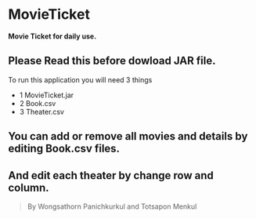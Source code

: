 # MovieTicket
__Movie Ticket for daily use.__
## Please Read this before dowload JAR file.
To run this application you will need 3 things
- 1 MovieTicket.jar
- 2 Book.csv
- 3 Theater.csv
## You can add or remove all movies and details by editing Book.csv files.
## And edit each theater by change row and column.

>By Wongsathorn Panichkurkul and Totsapon Menkul

